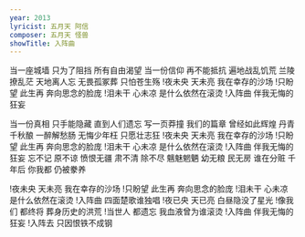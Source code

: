 ```yaml
---
year: 2013
lyricist: 五月天 阿信
composer: 五月天 怪兽
showTitle: 入阵曲
---
```

当一座城墙 只为了阻挡 所有自由渴望
当一份信仰 再不能抵抗 遍地战乱饥荒
兰陵撩乱茫 天地离人忘
无畏孤冢葬 只怕苍生殇
!夜未央 天未亮 我在幸存的沙场
!只盼望 此生再 奔向思念的脸庞
!泪未干 心未凉 是什么依然在滚烫
!入阵曲 伴我无悔的狂妄

当一份真相 只手能隐藏 直到人们遗忘
写一页莽撞 我们的篇章 曾经如此辉煌
丹青千秋酿 一醉解愁肠
无悔少年枉 只愿壮志狂
!夜未央 天未亮 我在幸存的沙场
!只盼望 此生再 奔向思念的脸庞
!泪未干 心未凉 是什么依然在滚烫
!入阵曲 伴我无悔的狂妄
忘不记 原不谅 愤恨无疆
肃不清 除不尽 魑魅魍魉
幼无粮 民无房 谁在分赃
千年后 你我都 仍被豢养

!夜未央 天未亮 我在幸存的沙场
!只盼望 此生再 奔向思念的脸庞
!泪未干 心未凉 是什么依然在滚烫
!入阵曲 四面楚歌谁独唱
!夜已央 天已亮 白昼隐没了星光
!像我们 都终将 葬身历史的洪荒
!当世人 都遗忘 我血液曾为谁滚烫
!入阵曲 伴我无悔的狂妄
!入阵去 只因恨铁不成钢
